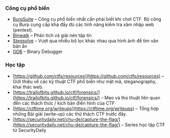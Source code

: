 ### Công cụ phổ biến

-   [BurpSuite](https://portswigger.net/burp) – Công cụ phổ biến nhất cần phải biết khi chơi CTF. Bộ công cụ Burp cung cấp khá đầy đủ các tính năng kiểm tra xâm nhập web (pentest).
-   [Binwalk](https://github.com/ReFirmLabs/binwalk) – Phân tích và giải nén tập tin
-   [Stegsolve](http://www.caesum.com/handbook/Stegsolve.jar) – Vượt qua nhiều bộ lọc khác nhau qua hình ảnh để tìm văn bản ẩn
-   [GDB](https://www.gnu.org/software/gdb/) – Binary Debugger

### Học tập

-   [](http://ctfs.github.io/resource/)[https://github.com/ctfs/resources](https://github.com/ctfs/resources) – Giới thiệu về các kỹ thuật CTF phổ biến như mật mã, steganography, khai thác web.
-   [https://trailofbits.github.io/ctf/forensics/](https://trailofbits.github.io/ctf/forensics/) – Mẹo và thủ thuật liên quan đến các thách thức / kịch bản điển hình của CTF
-   [https://ctftime.org/writeups](https://ctftime.org/writeups) – Tổng hợp những Bài giải (write-up) các thử thách CTF trước đây.
-   [https://securitydaily.net/chu-de/capture-the-flag/](https://securitydaily.net/chu-de/capture-the-flag/) – Series học tập CTF từ SecurityDaily